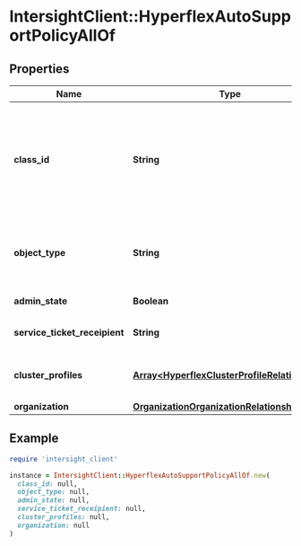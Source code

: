 # IntersightClient::HyperflexAutoSupportPolicyAllOf

## Properties

| Name | Type | Description | Notes |
| ---- | ---- | ----------- | ----- |
| **class_id** | **String** | The fully-qualified name of the instantiated, concrete type. This property is used as a discriminator to identify the type of the payload when marshaling and unmarshaling data. | [default to &#39;hyperflex.AutoSupportPolicy&#39;] |
| **object_type** | **String** | The fully-qualified name of the instantiated, concrete type. The value should be the same as the &#39;ClassId&#39; property. | [default to &#39;hyperflex.AutoSupportPolicy&#39;] |
| **admin_state** | **Boolean** | Enable or disable Auto-Support. | [optional][default to true] |
| **service_ticket_receipient** | **String** | The recipient email address for support tickets. | [optional] |
| **cluster_profiles** | [**Array&lt;HyperflexClusterProfileRelationship&gt;**](HyperflexClusterProfileRelationship.md) | An array of relationships to hyperflexClusterProfile resources. | [optional] |
| **organization** | [**OrganizationOrganizationRelationship**](OrganizationOrganizationRelationship.md) |  | [optional] |

## Example

```ruby
require 'intersight_client'

instance = IntersightClient::HyperflexAutoSupportPolicyAllOf.new(
  class_id: null,
  object_type: null,
  admin_state: null,
  service_ticket_receipient: null,
  cluster_profiles: null,
  organization: null
)
```

